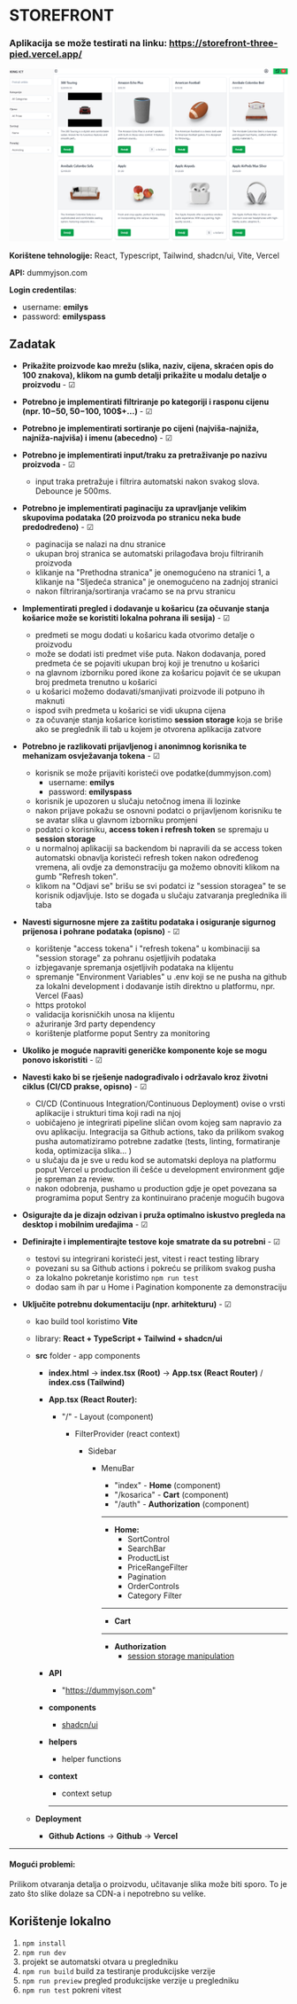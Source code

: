 # STOREFRONT

### Aplikacija se može testirati na linku: https://storefront-three-pied.vercel.app/

![alt text](storefront.png)

**Korištene tehnologije:** React, Typescript, Tailwind, shadcn/ui, Vite, Vercel

**API:** dummyjson.com

**Login credentilas**:

- username: **emilys**
- password: **emilyspass**

## Zadatak

- **Prikažite proizvode kao mrežu (slika, naziv, cijena, skraćen opis do 100 znakova), klikom na gumb detalji prikažite u modalu detalje o proizvodu** - &#x2611;

- **Potrebno je implementirati filtriranje po kategoriji i rasponu cijenu (npr. 10$-50$, 50$-100$, 100$+…)** - &#x2611;

- **Potrebno je implementirati sortiranje po cijeni (najviša-najniža, najniža-najviša) i imenu (abecedno)** - &#x2611;

- **Potrebno je implementirati input/traku za pretraživanje po nazivu proizvoda** - &#x2611;

  - input traka pretražuje i filtrira automatski nakon svakog slova. Debounce je 500ms.

- **Potrebno je implementirati paginaciju za upravljanje velikim skupovima podataka (20 proizvoda
  po stranicu neka bude predodređeno)** - &#x2611;

  - paginacija se nalazi na dnu stranice
  - ukupan broj stranica se automatski prilagođava broju filtriranih proizvoda
  - klikanje na "Prethodna stranica" je onemogućeno na stranici 1, a klikanje na "Sljedeća stranica" je onemogućeno na zadnjoj stranici
  - nakon filtriranja/sortiranja vraćamo se na prvu stranicu

- **Implementirati pregled i dodavanje u košaricu (za očuvanje stanja košarice može se koristiti
  lokalna pohrana ili sesija)** - &#x2611;

  - predmeti se mogu dodati u košaricu kada otvorimo detalje o proizvodu
  - može se dodati isti predmet više puta. Nakon dodavanja, pored predmeta će se pojaviti ukupan broj koji je trenutno u košarici
  - na glavnom izborniku pored ikone za košaricu pojavit će se ukupan broj predmeta trenutno u košarici
  - u košarici možemo dodavati/smanjivati proizvode ili potpuno ih maknuti
  - ispod svih predmeta u košarici se vidi ukupna cijena
  - za očuvanje stanja košarice koristimo **session storage** koja se briše ako se preglednik ili tab u kojem je otvorena aplikacija zatvore

- **Potrebno je razlikovati prijavljenog i anonimnog korisnika te mehanizam osvježavanja tokena** - &#x2611;

  - korisnik se može prijaviti koristeći ove podatke(dummyjson.com)
    - username: **emilys**
    - password: **emilyspass**
  - korisnik je upozoren u slučaju netočnog imena ili lozinke
  - nakon prijave pokažu se osnovni podatci o prijavljenom korisniku te se avatar slika u glavnom izborniku promjeni
  - podatci o korisniku, **access token i refresh token** se spremaju u **session storage**
  - u normalnoj aplikaciji sa backendom bi napravili da se access token automatski obnavlja koristeći refresh token nakon određenog vremena, ali ovdje za demonstraciju ga možemo obnoviti klikom na gumb "Refresh token".
  - klikom na "Odjavi se" brišu se svi podatci iz "session storagea" te se korisnik odjavljuje. Isto se događa u slučaju zatvaranja preglednika ili taba

- **Navesti sigurnosne mjere za zaštitu podataka i osiguranje sigurnog prijenosa i pohrane podataka
  (opisno)** - &#x2611;

  - korištenje "access tokena" i "refresh tokena" u kombinaciji sa "session storage" za pohranu osjetljivih podataka
  - izbjegavanje spremanja osjetljivih podataka na klijentu
  - spremanje "Environment Variables" u .env koji se ne pusha na github za lokalni development i dodavanje istih direktno u platformu, npr. Vercel (Faas)
  - https protokol
  - validacija korisničkih unosa na klijentu
  - ažuriranje 3rd party dependency
  - korištenje platforme poput Sentry za monitoring

- **Ukoliko je moguće napraviti generičke komponente koje se mogu ponovo iskoristiti** - &#x2611;
- **Navesti kako bi se rješenje nadograđivalo i održavalo kroz životni ciklus (CI/CD prakse, opisno)** - &#x2611;

  - CI/CD (Continuous Integration/Continuous Deployment) ovise o vrsti aplikacije i strukturi tima koji radi na njoj
  - uobičajeno je integrirati pipeline sličan ovom kojeg sam napravio za ovu aplikaciju. Integracija sa Github actions, tako da prilikom svakog pusha automatiziramo potrebne zadatke (tests, linting, formatiranje koda, optimizacija slika... )
  - u slučaju da je sve u redu kod se automatski deploya na platformu poput Vercel u production ili češće u development environment gdje je spreman za review.
  - nakon odobrenja, pushamo u production gdje je opet povezana sa programima poput Sentry za kontinuirano praćenje mogućih bugova

- **Osigurajte da je dizajn odzivan i pruža optimalno iskustvo pregleda na desktop i mobilnim
  uređajima** - &#x2611;

- **Definirajte i implementirajte testove koje smatrate da su potrebni** - &#x2611;

  - testovi su integrirani koristeći jest, vitest i react testing library
  - povezani su sa Github actions i pokreću se prilikom svakog pusha
  - za lokalno pokretanje koristimo `npm run test`
  - dodao sam ih par u Home i Pagination komponente za demonstraciju

- **Uključite potrebnu dokumentaciju (npr. arhitekturu)** - &#x2611;

  - kao build tool koristimo **Vite**
  - library: **React + TypeScript + Tailwind + shadcn/ui**
  - **src** folder - app components

    - **index.html** -> **index.tsx (Root)** -> **App.tsx (React Router)** / **index.css (Tailwind)**
    - **App.tsx (React Router):**

      - "/" - Layout (component)

        - FilterProvider (react context)

          - Sidebar

            - MenuBar

              - "index" - **Home** (component)
              - "/kosarica" - **Cart** (component)
              - "/auth" - **Authorization** (component)

              ***

              - **Home:**
                - SortControl
                - SearchBar
                - ProductList
                - PriceRangeFilter
                - Pagination
                - OrderControls
                - Category Filter

              ***

              - **Cart**

              ***

              - **Authorization**
                - <u>session storage manipulation</u>

    - **API**

      - "https://dummyjson.com"

    - **components**

      - <u>shadcn/ui</u>

    - **helpers**
      - helper functions
    - **context**
      - context setup
      ***

  - **Deployment**
    - **Github Actions** -> **Github** -> **Vercel**

---

#### Mogući problemi:

Prilikom otvaranja detalja o proizvodu, učitavanje slika može biti sporo. To je zato što slike dolaze sa CDN-a i nepotrebno su velike.

## Korištenje lokalno

1. `npm install`
2. `npm run dev`
3. projekt se automatski otvara u pregledniku
4. `npm run build` build za testiranje produkcijske verzije
5. `npm run preview` pregled produkcijske verzije u pregledniku
6. `npm run test` pokreni vitest
